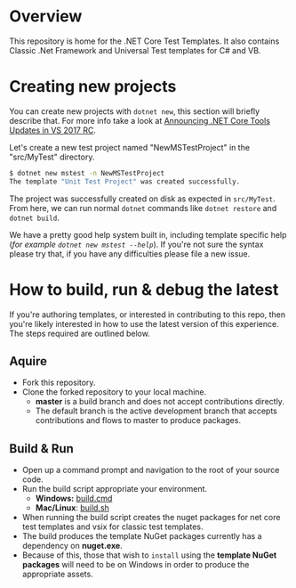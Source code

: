 # Overview

This repository is home for the .NET Core Test Templates. It also contains Classic .Net Framework and Universal Test templates for C# and VB. 

# Creating new projects

You can create new projects with `dotnet new`, this section will briefly describe that. For more info take a look at
[Announcing .NET Core Tools Updates in VS 2017 RC](https://blogs.msdn.microsoft.com/dotnet/2017/02/07/announcing-net-core-tools-updates-in-vs-2017-rc/).

Let's create a new test project named "NewMSTestProject" in the "src/MyTest" directory. 

```bash
$ dotnet new mstest -n NewMSTestProject 
The template "Unit Test Project" was created successfully.
```

The project was successfully created on disk as expected in `src/MyTest`. From here, we can run normal `dotnet` commands like `dotnet restore` and `dotnet build`.

We have a pretty good help system built in, including template specific help (_for example `dotnet new mstest --help`_). If you're not sure the syntax please try that,
if you have any difficulties please file a new issue.

# How to build, run & debug the latest

If you're authoring templates, or interested in contributing to this repo, then you're likely interested in how to use the latest version of this experience.
The steps required are outlined below.

## Aquire

- Fork this repository.
- Clone the forked repository to your local machine.
  - **master** is a build branch and does not accept contributions directly.
  - The default branch is the active development branch that accepts contributions and flows to master to produce packages.

## Build & Run

- Open up a command prompt and navigation to the root of your source code.
- Run the build script appropriate your environment.
     - **Windows:** [build.cmd](https://github.com/dotnet/test-templates/blob/master/build.cmd)
     - **Mac/Linux**: [build.sh](https://github.com/dotnet/test-templates/blob/master/build.sh)
- When running the build script creates the nuget packages for net core test templates and vsix for classic test templates.
- The build produces the template NuGet packages currently has a dependency on **nuget.exe**. 
- Because of this, those that wish to `install` using the **template NuGet packages** will need to be on Windows in order to produce the appropriate assets. 
